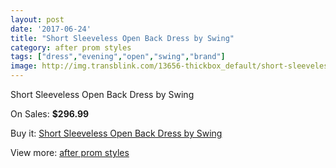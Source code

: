 ```yaml
---
layout: post
date: '2017-06-24'
title: "Short Sleeveless Open Back Dress by Swing"
category: after prom styles
tags: ["dress","evening","open","swing","brand"]
image: http://img.transblink.com/13656-thickbox_default/short-sleeveless-open-back-dress-by-swing.jpg
---
```

Short Sleeveless Open Back Dress by Swing

On Sales: **$296.99**
<a href="https://www.transblink.com/en/after-prom-styles/4377-short-sleeveless-open-back-dress-by-swing.html"><amp-img layout="responsive" width="600" height="600" src="//img.transblink.com/13656-thickbox_default/short-sleeveless-open-back-dress-by-swing.jpg" alt="Short Sleeveless Open Back Dress by Swing 0" /></a>
<a href="https://www.transblink.com/en/after-prom-styles/4377-short-sleeveless-open-back-dress-by-swing.html"><amp-img layout="responsive" width="600" height="600" src="//img.transblink.com/13658-thickbox_default/short-sleeveless-open-back-dress-by-swing.jpg" alt="Short Sleeveless Open Back Dress by Swing 1" /></a>
<a href="https://www.transblink.com/en/after-prom-styles/4377-short-sleeveless-open-back-dress-by-swing.html"><amp-img layout="responsive" width="600" height="600" src="//img.transblink.com/13657-thickbox_default/short-sleeveless-open-back-dress-by-swing.jpg" alt="Short Sleeveless Open Back Dress by Swing 2" /></a>

Buy it: [Short Sleeveless Open Back Dress by Swing](https://www.transblink.com/en/after-prom-styles/4377-short-sleeveless-open-back-dress-by-swing.html "Short Sleeveless Open Back Dress by Swing")

View more: [after prom styles](https://www.transblink.com/en/55-after-prom-styles "after prom styles")